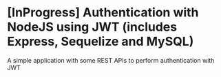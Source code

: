 # [InProgress] Authentication with NodeJS using JWT (includes Express, Sequelize and MySQL)
A simple application with some REST APIs to perform authentication with JWT
